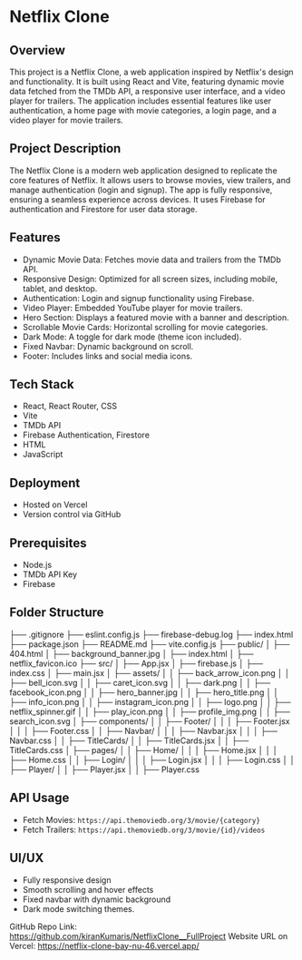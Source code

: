 # Netflix Clone

## Overview

This project is a Netflix Clone, a web application inspired by Netflix's design and functionality. It is built using React and Vite, featuring dynamic movie data fetched from the TMDb API, a responsive user interface, and a video player for trailers. The application includes essential features like user authentication, a home page with movie categories, a login page, and a video player for movie trailers.

## Project Description

The Netflix Clone is a modern web application designed to replicate the core features of Netflix. It allows users to browse movies, view trailers, and manage authentication (login and signup). The app is fully responsive, ensuring a seamless experience across devices. It uses Firebase for authentication and Firestore for user data storage.

## Features

- Dynamic Movie Data: Fetches movie data and trailers from the TMDb API.
- Responsive Design: Optimized for all screen sizes, including mobile, tablet, and desktop.
- Authentication: Login and signup functionality using Firebase.
- Video Player: Embedded YouTube player for movie trailers.
- Hero Section: Displays a featured movie with a banner and description.
- Scrollable Movie Cards: Horizontal scrolling for movie categories.
- Dark Mode: A toggle for dark mode (theme icon included).
- Fixed Navbar: Dynamic background on scroll.
- Footer: Includes links and social media icons.

## Tech Stack

- React, React Router, CSS
- Vite
- TMDb API
- Firebase Authentication, Firestore
- HTML
- JavaScript

## Deployment

- Hosted on Vercel
- Version control via GitHub

## Prerequisites

- Node.js
- TMDb API Key
- Firebase

## Folder Structure

├── .gitignore
├── eslint.config.js
├── firebase-debug.log
├── index.html
├── package.json
├── README.md
├── vite.config.js
├── public/
│ ├── 404.html
│ ├── background_banner.jpg
│ ├── index.html
│ ├── netflix_favicon.ico
├── src/
│ ├── App.jsx
│ ├── firebase.js
│ ├── index.css
│ ├── main.jsx
│ ├── assets/
│ │ ├── back_arrow_icon.png
│ │ ├── bell_icon.svg
│ │ ├── caret_icon.svg
│ │ ├── dark.png
│ │ ├── facebook_icon.png
│ │ ├── hero_banner.jpg
│ │ ├── hero_title.png
│ │ ├── info_icon.png
│ │ ├── instagram_icon.png
│ │ ├── logo.png
│ │ ├── netflix_spinner.gif
│ │ ├── play_icon.png
│ │ ├── profile_img.png
│ │ ├── search_icon.svg
│ ├── components/
│ │ ├── Footer/
│ │ │ ├── Footer.jsx
│ │ │ ├── Footer.css
│ │ ├── Navbar/
│ │ │ ├── Navbar.jsx
│ │ │ ├── Navbar.css
│ │ ├── TitleCards/
│ │ ├── TitleCards.jsx
│ │ ├── TitleCards.css
│ ├── pages/
│ │ ├── Home/
│ │ │ ├── Home.jsx
│ │ │ ├── Home.css
│ │ ├── Login/
│ │ │ ├── Login.jsx
│ │ │ ├── Login.css
│ │ ├── Player/
│ │ ├── Player.jsx
│ │ ├── Player.css

## API Usage

- Fetch Movies: `https://api.themoviedb.org/3/movie/{category}`
- Fetch Trailers: `https://api.themoviedb.org/3/movie/{id}/videos`

## UI/UX

- Fully responsive design
- Smooth scrolling and hover effects
- Fixed navbar with dynamic background
- Dark mode switching themes.

GitHub Repo Link: https://github.com/kiranKumaris/NetflixClone__FullProject
Website URL on Vercel: https://netflix-clone-bay-nu-46.vercel.app/

